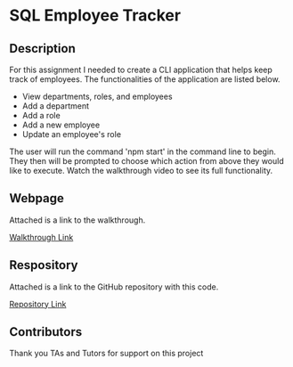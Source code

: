# SQL Employee Tracker

## Description

For this assignment I needed to create a CLI application that helps keep track of employees. The functionalities of the application are listed below. 

- View departments, roles, and employees
- Add a department
- Add a role
- Add a new employee
- Update an employee's role

The user will run the command 'npm start' in the command line to begin. They then will be prompted to choose which action from above they would like to execute. Watch the walkthrough video to see its full functionality.

## Webpage

Attached is a link to the walkthrough.

[Walkthrough Link](https://watch.screencastify.com/v/qgLLs3zrTZ26SIzkqu1a)

## Respository 

Attached is a link to the GitHub repository with this code. 

[Repository Link](https://github.com/sethaphelps/Employee_Tracker_MySQL)

## Contributors

Thank you TAs and Tutors for support on this project